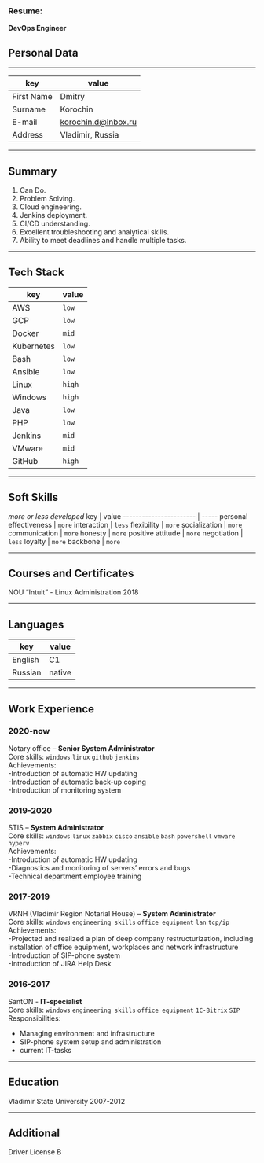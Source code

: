 ### Resume: <br />
**DevOps Engineer** <br />
## Personal Data

------

key        | value
-----------|------
First Name | Dmitry
Surname    | Korochin
E-mail     | korochin.d@inbox.ru
Address    | Vladimir, Russia

------

## Summary 
1. Can Do. <br />
1. Problem Solving. <br />
1. Cloud engineering. <br />
1. Jenkins deployment. <br />
1. CI/CD understanding. <br />
1. Excellent troubleshooting and analytical skills. <br />
1. Ability to meet deadlines and handle multiple tasks. <br />


------

## Tech Stack
key             | value
--------------- | -----
AWS             | `low`
GCP             | `low`
Docker          | `mid`
Kubernetes      | `low`
Bash            | `low`
Ansible         | `low`
Linux           | `high`
Windows         | `high`
Java            | `low`
PHP             | `low`
Jenkins         | `mid`
VMware          | `mid`
GitHub          | `high`

------

## Soft Skills
*more or less developed*
key                     | value
----------------------- | -----
personal effectiveness  | `more`
interaction             | `less`
flexibility             | `more`
socialization           | `more`
communication           | `more`
honesty                 | `more`
positive attitude       | `more`
negotiation             | `less`
loyalty                 | `more`
backbone                | `more`

------

## Courses and Certificates
NOU “Intuit” - Linux Administration 2018

------

## Languages
key                     | value
----------------------- | -----
English                 | C1
Russian                 | native

------

## Work Experience

### 2020-now
Notary office – **Senior System Administrator** <br />
Core skills: `windows` `linux` `github` `jenkins` <br />
Achievements: <br />
-Introduction of automatic HW updating <br /> 
-Introduction of automatic back-up coping <br />
-Introduction of monitoring system <br />

### 2019-2020 <br />
STIS – **System Administrator** <br />
Core skills: `windows` `linux` `zabbix` `cisco` `ansible` `bash` `powershell` `vmware` `hyperv` <br />
Achievements: <br />
-Introduction of automatic HW updating <br /> 
-Diagnostics and monitoring of servers’ errors and bugs <br />
-Technical department employee training <br />

### 2017-2019 <br />
VRNH (Vladimir Region Notarial House) –  **System Administrator** <br />
Core skills: `windows` `engineering skills` `office equipment` `lan` `tcp/ip` <br />
Achievements: <br />
-Projected and realized a plan of deep company restructurization, including installation of office equipment, workplaces and network infrastructure <br />
-Introduction of SIP-phone system <br />
-Introduction of JIRA Help Desk <br />

### 2016-2017 <br />
SantON -  **IT-specialist** <br />
Core skills: `windows` `engineering skills` `office equipment` `1C-Bitrix` `SIP` <br />
Responsibilities: <br />
- Managing environment and infrastructure <br />
- SIP-phone system setup and administration <br />
- current IT-tasks <br /> 

------

## Education
Vladimir State University 2007-2012

------

## Additional
Driver License B
